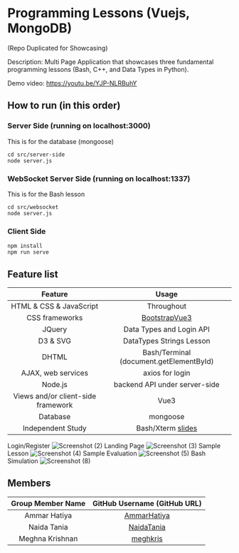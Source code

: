# Programming Lessons (Vuejs, MongoDB)
(Repo Duplicated for Showcasing)

Description: Multi Page Application that showcases three fundamental programming lessons (Bash, C++, and Data Types in Python). 

Demo video: https://youtu.be/YJP-NLRBuhY

## How to run (in this order)
### Server Side (running on localhost:3000)
This is for the database (mongoose)
```
cd src/server-side
node server.js
```
### WebSocket Server Side (running on localhost:1337)
This is for the Bash lesson
```
cd src/websocket
node server.js
```
### Client Side
```
npm install
npm run serve
```

## Feature list
| Feature | Usage|
| :------------------------:|:--------------------------------------:|
| HTML & CSS & JavaScript | Throughout |
| CSS frameworks  | [BootstrapVue3](https://cdmoro.github.io/bootstrap-vue-3/) |
| JQuery | Data Types and Login API|
| D3 & SVG| DataTypes Strings Lesson|
| DHTML | Bash/Terminal (document.getElementById) |
| AJAX, web services | axios for login |
| Node.js | backend API under server-side |
| Views and/or client-side framework | Vue3 |
| Database | mongoose |
| Independent Study| Bash/Xterm [slides](https://docs.google.com/presentation/d/1G4Z-ud6y6aOjYtXWuk3NvYNwPhGX_SvIFHxE9ctLWlY/edit?usp=sharing) |


 Login/Register ![Screenshot (2)](https://user-images.githubusercontent.com/45467347/209884149-ef3c47e1-4f5a-4f8d-987a-021424eb70c4.png) 
 Landing Page  ![Screenshot (3)](https://user-images.githubusercontent.com/45467347/209884214-0f144339-c1f5-4a97-9725-e8888b6c7052.png) 
 Sample Lesson   ![Screenshot (4)](https://user-images.githubusercontent.com/45467347/209884244-34bfdc8b-508a-4bcc-9221-9f3a96b2abc2.png) 
 Sample Evaluation   ![Screenshot (5)](https://user-images.githubusercontent.com/45467347/209884282-cc5c8897-dff7-4088-aafc-f13b55f71540.png) 
 Bash Simulation  ![Screenshot (8)](https://user-images.githubusercontent.com/45467347/209884340-0fa15e1f-95c7-46c6-abc7-8dc074b9aadf.png) 

## Members
| Group Member Name | GitHub Username (GitHub URL)|
| :------------------------:|:--------------------------------------:|
| Ammar Hatiya | [AmmarHatiya](https://github.com/AmmarHatiya) |
| Naida Tania | [NaidaTania](https://github.com/NaidaTania) |
| Meghna Krishnan | [meghkris](https://github.com/meghkris) |

